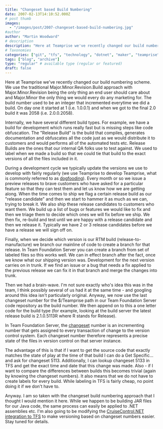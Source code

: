 ```yaml
---
title: "Changeset based Build Numbering"
date: 2007-02-13T14:10:52.000Z
# post thumb
images:
  - "/images/post/2007-changeset-based-build-numbering.jpg"
#author
author: "Martin Woodward"
# description
description: "Here at Teamprise we've recently changed our build numbering scheme."
# Taxonomies
categories: ["git", "tfs", "technology", "dotnet", "maker", "teamprise", "web", "programming"]
tags: ["blog", "archive"]
type: "regular" # available type (regular or featured)
draft: false
---
```

Here at Teamprise we've recently changed our build numbering scheme.  We use the traditional Major.Minor.Revision.Build approach with Major.Minor.Revision being the only thing an end user should care about and Major.Minor the only thing we would every do any marketing for.  The build number used to be an integer that incremented everytime we did a build.  On day one it started at 1 (i.e. 1.0.0.1) and when we got to the final 2.0 build it was 2058 (i.e. 2.0.0.2058).   

Internally, we have several different build types.  For example, we have a build for development which runs really fast but is missing steps like code obfuscation.  The "Release Build" is the build that compiles, generates documentation and obfuscates all the code just as we would distribute it to customers and would performs all of the automated tests etc.  Release Builds are the ones that our internal QA folks use to test against.  We used to label when we made a build so that we could tie that build to the exact versions of all the files included in it. 

During a development cycle we typically update the versions we use to develop with fairly regularly (we use Teamprise to develop Teamprise, what is commonly referred to as [dogfooding](http://en.wikipedia.org/wiki/Eat_one)).  Every month or so we issue a preview releases to brave customers who have asked for a particular feature so that they can test them and let us know how we are getting along.  When the time comes to ship we flag a certain release build as our "release candidate" and then we start to hammer it as much as we can, trying to break it.  We also ship these release candidates to customers who want them.  We build up a list of bugs or features we would like to fix and then we triage them to decide which ones we will fix before we ship.  We then fix, re-build and test until we are happy with a release candidate and then we release it.  Typically we have 2 or 3 release candidates before we have a release we will sign off on. 

Finally, when we decide which version is our RTM build (release-to-manufacture) we branch our mainline of code to create a branch for that release.  In Team Foundation Server you can create a branch from set of labeled files so this works well.  We can in effect branch after the fact, once we know what our shipping version was.  Development for the next version carries on in trunk.  If we find an issue or a bug that needs a fix applied to the previous release we can fix it in that branch and merge the changes into trunk. 

Then we had a brain-wave.  I'm not sure exactly who's idea this was in the team, I think possibly several of us had it at the same time - and googling around this idea isn't particularly original.  Anyway, we now use the last changeset number for the $/Teamprise path in our Team Foundation Server code repository as the build number. We then append on to this a one letter code for the build type (for example, looking at the build server the latest release build is 2.1.0.5113R where R stands for Release).   

In Team Foundation Server, the [changeset](http://msdn2.microsoft.com/en-us/library/ms181408(VS.80).aspx) number is an incrementing number that gets assigned to every transaction of change to the version control system.  Each changeset number therefore represents a precise state of the files in version control on that server instance. 

The advantage of this is that if I want to get the source code that exactly matches the state of play at the time of that build I can do a Get Specific... and ask for changeset 5113.  Additionally, I can lookup changeset 5133 in TFS and get the exact time and date that this change was made.  Also - if I want to compare the differences between builds this becomes trivial (again by knowing the changeset numbers).  It also means that we do not have to create labels for every build.  While labeling in TFS is fairly cheap, no point doing it if we don't have to. 

Anyway.  I am so taken with the changeset build numbering approach that I thought I would mention it here.  While we happen to be building JAR files for our Java code, the same process can easily be applied to .NET assemblies etc.  I'm also going to be modifying the [CruiseControl.NET integration to TFS](http://www.codeplex.com/TFSCCNetPlugin/) to make versioning based on changeset numbers easier.  Stay tuned for details.